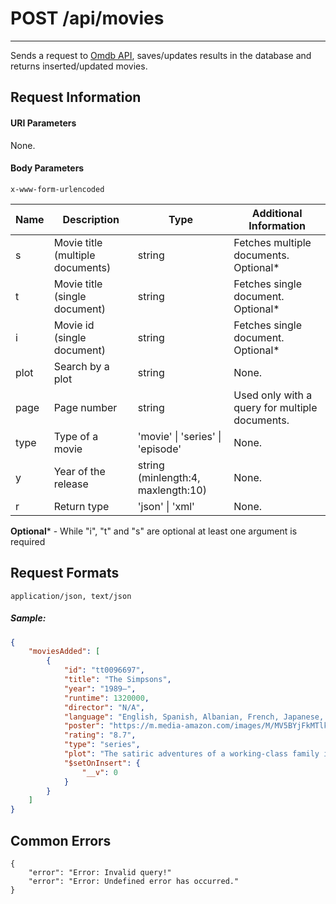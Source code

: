 # POST /api/movies
---

Sends a request to [Omdb API](http://www.omdbapi.com), saves/updates results in the database and returns inserted/updated movies.
## Request Information
#### URI Parameters

None.

#### Body Parameters

`x-www-form-urlencoded`

| Name | Description                      | Type                               | Additional Information                       |
|------|----------------------------------|------------------------------------|----------------------------------------------|
| s    | Movie title (multiple documents) | string                             | Fetches multiple documents. Optional*        |
| t    | Movie title (single document)    | string                             | Fetches single document. Optional*           |
| i    | Movie id (single document)       | string                             | Fetches single document. Optional*           |
| plot | Search by a plot                 | string                             | None.                                        |
| page | Page number                      | string                             | Used only with a query for multiple documents. |
| type | Type of a movie                  | 'movie' \| 'series' \| 'episode'   | None.                                        |
| y    | Year of the release              | string (minlength:4, maxlength:10) | None.                                        |
| r    | Return type                      | 'json' \| 'xml'                    | None.                                        |

**Optional*** - While "i", "t" and "s" are optional at least one argument is required

## Request Formats
`application/json, text/json`
##### Sample:
```json
{
    "moviesAdded": [
        {
            "id": "tt0096697",
            "title": "The Simpsons",
            "year": "1989–",
            "runtime": 1320000,
            "director": "N/A",
            "language": "English, Spanish, Albanian, French, Japanese, German, Russian, Hindi, Swahili, Italian, Swedish, Turkish, Cantonese, Mandarin, Hebrew, Arabic, Klingon, Bengali, Czech",
            "poster": "https://m.media-amazon.com/images/M/MV5BYjFkMTlkYWUtZWFhNy00M2FmLThiOTYtYTRiYjVlZWYxNmJkXkEyXkFqcGdeQXVyNTAyODkwOQ@@._V1_SX300.jpg",
            "rating": "8.7",
            "type": "series",
            "plot": "The satiric adventures of a working-class family in the misfit city of Springfield.",
            "$setOnInsert": {
                "__v": 0
            }
        }
    ]
}
```

## Common Errors
```
{
    "error": "Error: Invalid query!"
    "error": "Error: Undefined error has occurred."
}
```
